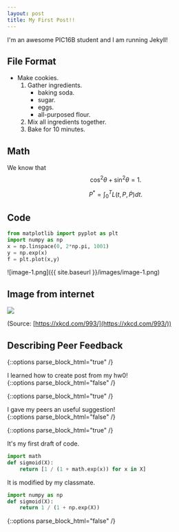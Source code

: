 ```yaml
---
layout: post
title: My First Post!! 
---
```

I'm an awesome PIC16B student and I am running Jekyll! 

## File Format

- Make cookies. 
    1. Gather ingredients.
       - baking soda.
       - sugar.
       - eggs.
       - all-purposed flour.
    2. Mix all ingredients together. 
    3. Bake for 10 minutes.

## Math

We know that $$\cos^2 \theta + \sin^2 \theta = 1.$$

$$P^* = \int_{0}^{T}L(t,P,\dot{P})dt.$$

## Code

```python
from matplotlib import pyplot as plt
import numpy as np
x = np.linspace(0, 2*np.pi, 1001)
y = np.exp(x)
f = plt.plot(x,y)
``` 
![image-1.png]({{ site.baseurl }}/images/image-1.png)

## Image from internet

![](https://imgs.xkcd.com/comics/brand_identity.png)

(Source: [https://xkcd.com/993/](https://xkcd.com/993/))

## Describing Peer Feedback

{::options parse_block_html="true" /}
<div class="got-help">
I learned how to create post from my hw0! 
</div>
{::options parse_block_html="false" /}

{::options parse_block_html="true" /}
<div class="gave-help">
I gave my peers an useful suggestion! 
</div>
{::options parse_block_html="false" /}

{::options parse_block_html="true" /}
<div class="got-help">
It's my first draft of code.

```python
import math
def sigmoid(X):
    return [1 / (1 + math.exp(x)) for x in X]
```
It is modified by my classmate.
```python
import numpy as np
def sigmoid(X):
    return 1 / (1 + np.exp(X))
``` 
</div>
{::options parse_block_html="false" /}